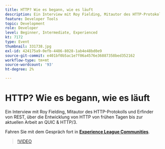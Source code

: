 ```yaml
---
title: HTTP? Wie es begann, wie es läuft
description: Ein Interview mit Roy Fielding, Mitautor des HTTP-Protokolls und Erfinder von REST, über die Entwicklung von HTTP von frühen Tagen bis zur aktuellen Arbeit an QUIC & HTTP/3. Diese Sitzung wurde im Rahmen des Adobe Developers Live Content-Ereignisses bereitgestellt.
feature: Developer Tools
topic: Development
role: Developer
level: Beginner, Intermediate, Experienced
kt: 7172
type: Event
thumbnail: 331738.jpg
exl-id: 424175a9-0efb-4486-8028-1ab4e48bd0e9
source-git-commit: e401bf0b5ac1e7f06a4576e36887358bed352162
workflow-type: tm+mt
source-wordcount: '93'
ht-degree: 2%

---
```


# HTTP? Wie es begann, wie es läuft

Ein Interview mit Roy Fielding, Mitautor des HTTP-Protokolls und Erfinder von REST, über die Entwicklung von HTTP von frühen Tagen bis zur aktuellen Arbeit an QUIC &amp; HTTP/3.

Fahren Sie mit dem Gespräch fort in **[Experience League Communities](https://adobe.ly/36Yd3v6)**.

>[!VIDEO](https://video.tv.adobe.com/v/331738/?quality=12&learn=on&hidetitle=true)
